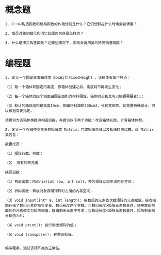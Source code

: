# 概念题

    1. C++中构造函数和析构函数的作用分别是什么？它们分别在什么时候会被调用？

    2. 成员对象初始化和消亡处理的次序是怎样的？

    3. 什么是拷贝构造函数？在哪些情况下，系统会调用类的拷贝构造函数？


# 编程题

    1. 定义一个固定高度箱体类 BoxWithFixedHeight ，该箱体有如下特点：

    （1）每一个箱体有固定的高度，该箱体创建之后，高度将不再发生变化；

    （2）每一个箱体的四个侧面由固定面积的材料围成，箱体的长和宽可以根据需要变化；

    （3）默认的箱体结构是高度10cm，侧面材料面积200cm2，长和宽相等。如需要特殊设计，可以根据需要指定。

    请提供为该箱体类提供构造函数，并提供以下两个功能：改变箱体长度，计算箱体体积。

    2. 定义一个存储整型变量的矩阵类 Matrix，完成矩阵存储以及矩阵转置运算。该 Matrix 类包含：

    数据成员：

    （1）矩阵行数、列数；

    （2） 所有矩阵元素

    成员函数：

    （1）构造函数：Matrix(int row, int col)，并为矩阵动态申请内存空间；

    （2）析构函数：释放对象存储矩阵时占用的内存空间；

    （3）void input(int* a, int length): 用数组的元素依次给矩阵的元素赋值。接收指向存储了数组元素的指针变量、数组长度两个参数。当数组长度>矩阵元素数量时，使用数组前面的的元素依次为矩阵赋值，数组剩余元素不考虑；当数组长度<矩阵元素数量时，矩阵剩余部分赋值为0；

    （4）void print(): 按行输出矩阵的值；

    （5）void transpose(): 转置该矩阵。


    编写程序，测试该矩阵类的正确性。


